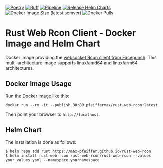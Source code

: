 [![Poetry](https://img.shields.io/endpoint?url=https://python-poetry.org/badge/v0.json)](https://python-poetry.org/)
[![Ruff](https://img.shields.io/endpoint?url=https://raw.githubusercontent.com/astral-sh/ruff/main/assets/badge/v2.json)](https://github.com/astral-sh/ruff)
[![Pipeline](https://github.com/max-pfeiffer/rust-web-rcon/actions/workflows/pipeline.yaml/badge.svg)](https://github.com/max-pfeiffer/rust-web-rcon/actions/workflows/pipeline.yaml)
[![Release Helm Charts](https://github.com/max-pfeiffer/rust-web-rcon/actions/workflows/helm-release.yaml/badge.svg)](https://github.com/max-pfeiffer/rust-web-rcon/actions/workflows/helm-release.yaml)
![Docker Image Size (latest semver)](https://img.shields.io/docker/image-size/pfeiffermax/rust-web-rcon?sort=semver)
![Docker Pulls](https://img.shields.io/docker/pulls/pfeiffermax/rust-web-rcon)

# Rust Web Rcon Client - Docker Image and Helm Chart
Docker image providing the [websocket Rcon client from Facepunch](https://github.com/Facepunch/webrcon). This multi-architecture image supports 
linux/amd64 and linux/arm64 architectures.

## Docker Image Usage
Run the Docker image like this:
```shell
docker run --rm -it --publish 80:80 pfeiffermax/rust-web-rcon:latest
```
Then point your browser to `http://localhost`.

## Helm Chart
The installation is done as follows:
```shell
$ helm repo add rust https://max-pfeiffer.github.io/rust-web-rcon
$ helm install rust-web-rcon rust-web-rcon/rust-web-rcon --values your_values.yaml --namespace yournamespace 
```
